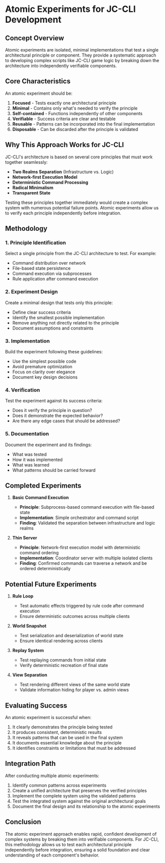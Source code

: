 # Atomic Experiments for JC-CLI Development

## Concept Overview

Atomic experiments are isolated, minimal implementations that test a single architectural principle or component. They provide a systematic approach to developing complex scripts like JC-CLI game logic by breaking down the architecture into independently verifiable components.

## Core Characteristics

An atomic experiment should be:

1. **Focused** - Tests exactly one architectural principle
2. **Minimal** - Contains only what's needed to verify the principle
3. **Self-contained** - Functions independently of other components
4. **Verifiable** - Success criteria are clear and testable
5. **Reusable** - Patterns can be incorporated into the final implementation
6. **Disposable** - Can be discarded after the principle is validated

## Why This Approach Works for JC-CLI

JC-CLI's architecture is based on several core principles that must work together seamlessly:

- **Two Realms Separation** (Infrastructure vs. Logic)
- **Network-first Execution Model**
- **Deterministic Command Processing**
- **Radical Minimalism**
- **Transparent State**

Testing these principles together immediately would create a complex system with numerous potential failure points. Atomic experiments allow us to verify each principle independently before integration.

## Methodology

### 1. Principle Identification

Select a single principle from the JC-CLI architecture to test. For example:
- Command distribution over network
- File-based state persistence
- Command execution via subprocesses
- Rule application after command execution

### 2. Experiment Design

Create a minimal design that tests only this principle:
- Define clear success criteria
- Identify the smallest possible implementation
- Remove anything not directly related to the principle
- Document assumptions and constraints

### 3. Implementation

Build the experiment following these guidelines:
- Use the simplest possible code
- Avoid premature optimization
- Focus on clarity over elegance
- Document key design decisions

### 4. Verification

Test the experiment against its success criteria:
- Does it verify the principle in question?
- Does it demonstrate the expected behavior?
- Are there any edge cases that should be addressed?

### 5. Documentation

Document the experiment and its findings:
- What was tested
- How it was implemented
- What was learned
- What patterns should be carried forward

## Completed Experiments

1. **Basic Command Execution**
   - **Principle**: Subprocess-based command execution with file-based state
   - **Implementation**: Simple orchestrator and command script
   - **Finding**: Validated the separation between infrastructure and logic realms

2. **Thin Server**
   - **Principle**: Network-first execution model with deterministic command ordering
   - **Implementation**: Coordinator server with multiple isolated clients
   - **Finding**: Confirmed commands can traverse a network and be ordered deterministically

## Potential Future Experiments

1. **Rule Loop**
   - Test automatic effects triggered by rule code after command execution
   - Ensure deterministic outcomes across multiple clients

2. **World Snapshot**
   - Test serialization and deserialization of world state
   - Ensure identical rendering across clients

3. **Replay System**
   - Test replaying commands from initial state
   - Verify deterministic recreation of final state

4. **View Separation**
   - Test rendering different views of the same world state
   - Validate information hiding for player vs. admin views

## Evaluating Success

An atomic experiment is successful when:

1. It clearly demonstrates the principle being tested
2. It produces consistent, deterministic results
3. It reveals patterns that can be used in the final system
4. It documents essential knowledge about the principle
5. It identifies constraints or limitations that must be addressed

## Integration Path

After conducting multiple atomic experiments:

1. Identify common patterns across experiments
2. Create a unified architecture that preserves the verified principles
3. Implement the complete system using the validated patterns
4. Test the integrated system against the original architectural goals
5. Document the final design and its relationship to the atomic experiments

## Conclusion

The atomic experiment approach enables rapid, confident development of complex systems by breaking them into verifiable components. For JC-CLI, this methodology allows us to test each architectural principle independently before integration, ensuring a solid foundation and clear understanding of each component's behavior.